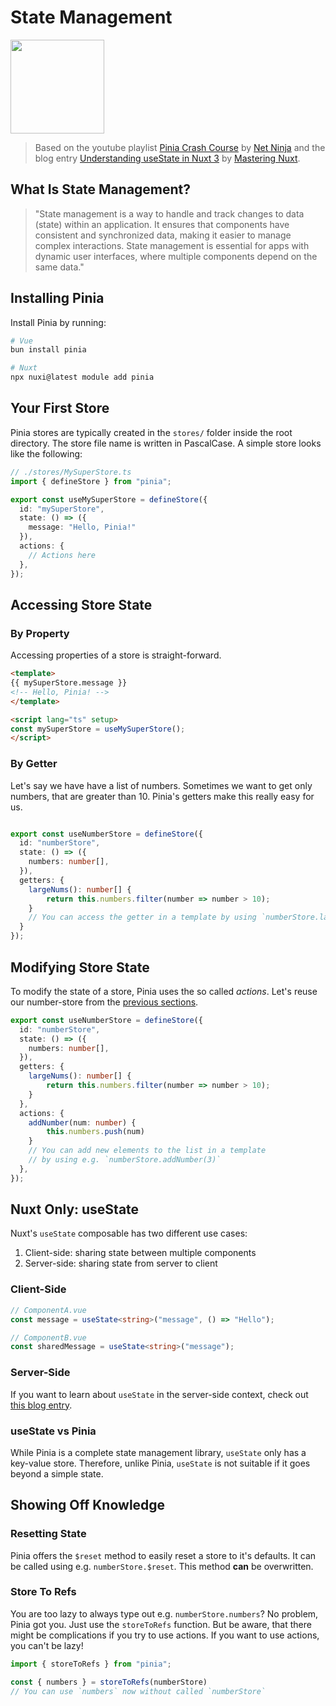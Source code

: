 # State Management

<img src="https://upload.wikimedia.org/wikipedia/commons/1/1c/Pinialogo.svg" width="150px" height="auto">
<br>

> Based on the youtube playlist [Pinia Crash Course](https://www.youtube.com/playlist?list=PL4cUxeGkcC9hp28dYyYBy3xoOdoeNw-hD) by [Net Ninja](https://www.youtube.com/@NetNinja) and the blog entry [Understanding useState in Nuxt 3](https://masteringnuxt.com/blog/understanding-usestate-in-nuxt-3) by [Mastering Nuxt](https://masteringnuxt.com/).

## What Is State Management?

> "State management is a way to handle and track changes to data (state) within an application. It ensures that components have consistent and synchronized data, making it easier to manage complex interactions. State management is essential for apps with dynamic user interfaces, where multiple components depend on the same data."

## Installing Pinia

Install Pinia by running:

```sh
# Vue
bun install pinia

# Nuxt
npx nuxi@latest module add pinia
```

## Your First Store
Pinia stores are typically created in the `stores/` folder inside the root directory. The store file name is written in PascalCase. A simple store looks like the following:

```ts
// ./stores/MySuperStore.ts
import { defineStore } from "pinia";

export const useMySuperStore = defineStore({
  id: "mySuperStore",
  state: () => ({
    message: "Hello, Pinia!"
  }),
  actions: {
    // Actions here
  },
});
```

## Accessing Store State

### By Property
Accessing properties of a store is straight-forward.

```html
<template>
{{ mySuperStore.message }}
<!-- Hello, Pinia! -->
</template>

<script lang="ts" setup>
const mySuperStore = useMySuperStore();
</script>
```

### By Getter
Let's say we have have a list of numbers. Sometimes we want to get only numbers, that are greater than $10$. Pinia's getters make this really easy for us.

```ts

export const useNumberStore = defineStore({
  id: "numberStore",
  state: () => ({
    numbers: number[],
  }),
  getters: {
    largeNums(): number[] {
        return this.numbers.filter(number => number > 10);
    }
    // You can access the getter in a template by using `numberStore.largeNums`
  }
});
```

## Modifying Store State
To modify the state of a store, Pinia uses the so called _actions_. Let's reuse our number-store from the [previous sections](#accessing-store-state).

```ts
export const useNumberStore = defineStore({
  id: "numberStore",
  state: () => ({
    numbers: number[],
  }),
  getters: {
    largeNums(): number[] {
        return this.numbers.filter(number => number > 10);
    }
  },
  actions: {
    addNumber(num: number) {
        this.numbers.push(num)
    }
    // You can add new elements to the list in a template
    // by using e.g. `numberStore.addNumber(3)`
  },
});
```

## Nuxt Only: useState

Nuxt's `useState` composable has two different use cases:

1. Client-side: sharing state between multiple components
2. Server-side: sharing state from server to client

### Client-Side

```ts
// ComponentA.vue
const message = useState<string>("message", () => "Hello");

// ComponentB.vue
const sharedMessage = useState<string>("message");
```

### Server-Side

If you want to learn about `useState` in the server-side context, check out [this blog entry](https://masteringnuxt.com/blog/understanding-usestate-in-nuxt-3).

### useState vs Pinia

While Pinia is a complete state management library, `useState` only has a key-value store. Therefore, unlike Pinia, `useState` is not suitable if it goes beyond a simple state.


## Showing Off Knowledge

### Resetting State
Pinia offers the `$reset` method to easily reset a store to it's defaults. It can be called using e.g. `numberStore.$reset`. This method __can__ be overwritten.

### Store To Refs
You are too lazy to always type out e.g. `numberStore.numbers`? No problem, Pinia got you. Just use the `storeToRefs` function. But be aware, that there might be complications if you try to use actions. If you want to use actions, you can't be lazy!

```ts
import { storeToRefs } from "pinia";

const { numbers } = storeToRefs(numberStore)
// You can use `numbers` now without called `numberStore`
```